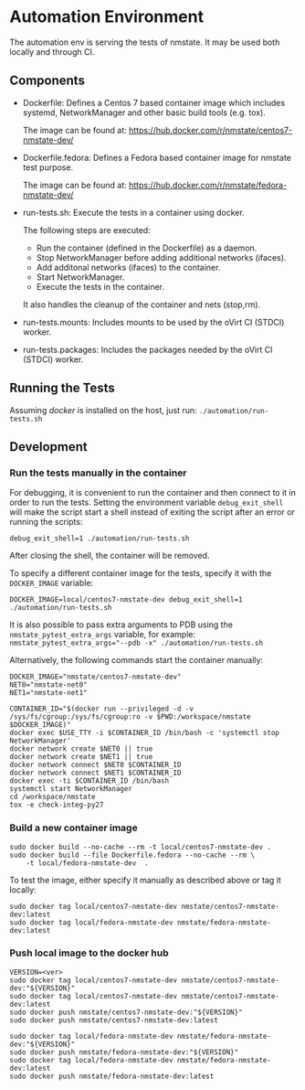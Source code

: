 # Automation Environment
The automation env is serving the tests of nmstate.
It may be used both locally and through CI.

## Components
- Dockerfile: Defines a Centos 7 based container image which includes systemd,
  NetworkManager and other basic build tools (e.g. tox).

  The image can be found at:
  https://hub.docker.com/r/nmstate/centos7-nmstate-dev/

- Dockerfile.fedora: Defines a Fedora based container image for nmstate test
  purpose.

  The image can be found at:
  https://hub.docker.com/r/nmstate/fedora-nmstate-dev/

- run-tests.sh: Execute the tests in a container using docker.

  The following steps are executed:
  - Run the container (defined in the Dockerfile) as a daemon.
  - Stop NetworkManager before adding additional networks (ifaces).
  - Add additonal networks (ifaces) to the container.
  - Start NetworkManager.
  - Execute the tests in the container.

  It also handles the cleanup of the container and nets (stop,rm).

- run-tests.mounts: Includes mounts to be used by the oVirt CI (STDCI) worker.

- run-tests.packages: Includes the packages needed by the oVirt CI (STDCI)
  worker.

## Running the Tests
Assuming *docker* is installed on the host,
just run:
`./automation/run-tests.sh`

## Development

### Run the tests manually in the container
For debugging, it is convenient to run the container and then connect to it in
order to run the tests. Setting the environment variable `debug_exit_shell`
will make the script start a shell instead of exiting the script after an error
or running the scripts:

`debug_exit_shell=1 ./automation/run-tests.sh`


After closing the shell, the container will be removed.

To specify a different container image for the tests, specify it with the
`DOCKER_IMAGE` variable:

`DOCKER_IMAGE=local/centos7-nmstate-dev debug_exit_shell=1 ./automation/run-tests.sh`

It is also possible to pass extra arguments to PDB using the
`nmstate_pytest_extra_args` variable, for example:
`nmstate_pytest_extra_args="--pdb -x" ./automation/run-tests.sh`


Alternatively, the following commands start the container manually:

```
DOCKER_IMAGE="nmstate/centos7-nmstate-dev"
NET0="nmstate-net0"
NET1="nmstate-net1"

CONTAINER_ID="$(docker run --privileged -d -v /sys/fs/cgroup:/sys/fs/cgroup:ro -v $PWD:/workspace/nmstate $DOCKER_IMAGE)"
docker exec $USE_TTY -i $CONTAINER_ID /bin/bash -c 'systemctl stop NetworkManager'
docker network create $NET0 || true
docker network create $NET1 || true
docker network connect $NET0 $CONTAINER_ID
docker network connect $NET1 $CONTAINER_ID
docker exec -ti $CONTAINER_ID /bin/bash
systemctl start NetworkManager
cd /workspace/nmstate
tox -e check-integ-py27
```

### Build a new container image

```
sudo docker build --no-cache --rm -t local/centos7-nmstate-dev .
sudo docker build --file Dockerfile.fedora --no-cache --rm \
    -t local/fedora-nmstate-dev  .
```

To test the image, either specify it manually as described above or tag it locally:

```
sudo docker tag local/centos7-nmstate-dev nmstate/centos7-nmstate-dev:latest
sudo docker tag local/fedora-nmstate-dev nmstate/fedora-nmstate-dev:latest
```

### Push local image to the docker hub
```
VERSION=<ver>
sudo docker tag local/centos7-nmstate-dev nmstate/centos7-nmstate-dev:"${VERSION}"
sudo docker tag local/centos7-nmstate-dev nmstate/centos7-nmstate-dev:latest
sudo docker push nmstate/centos7-nmstate-dev:"${VERSION}"
sudo docker push nmstate/centos7-nmstate-dev:latest

sudo docker tag local/fedora-nmstate-dev nmstate/fedora-nmstate-dev:"${VERSION}"
sudo docker push nmstate/fedora-nmstate-dev:"${VERSION}"
sudo docker tag local/fedora-nmstate-dev nmstate/fedora-nmstate-dev:latest
sudo docker push nmstate/fedora-nmstate-dev:latest
```
